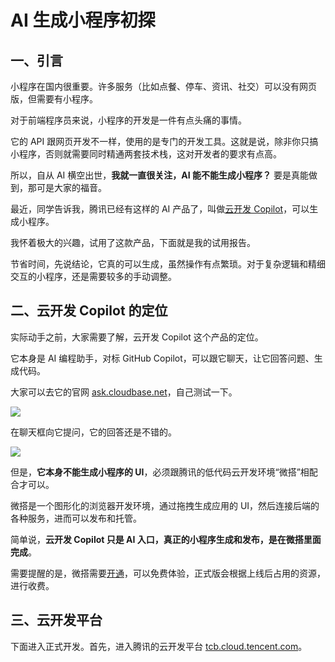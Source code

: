 # AI 生成小程序初探

## 一、引言

小程序在国内很重要。许多服务（比如点餐、停车、资讯、社交）可以没有网页版，但需要有小程序。

对于前端程序员来说，小程序的开发是一件有点头痛的事情。

它的 API 跟网页开发不一样，使用的是专门的开发工具。这就是说，除非你只搞小程序，否则就需要同时精通两套技术栈，这对开发者的要求有点高。

所以，自从 AI 横空出世，**我就一直很关注，AI 能不能生成小程序？** 要是真能做到，那可是大家的福音。

最近，同学告诉我，腾讯已经有这样的 AI 产品了，叫做[云开发 Copilot](https://docs.cloudbase.net/ai/copilot/introduce)，可以生成小程序。

我怀着极大的兴趣，试用了这款产品，下面就是我的试用报告。

节省时间，先说结论，它真的可以生成，虽然操作有点繁琐。对于复杂逻辑和精细交互的小程序，还是需要较多的手动调整。

## 二、云开发 Copilot 的定位

实际动手之前，大家需要了解，云开发 Copilot 这个产品的定位。

它本身是 AI 编程助手，对标 GitHub Copilot，可以跟它聊天，让它回答问题、生成代码。

大家可以去它的官网 [ask.cloudbase.net](http://ask.cloudbase.net/)，自己测试一下。

![](https://cdn.beekka.com/blogimg/asset/202412/bg2024120901.webp)

在聊天框向它提问，它的回答还是不错的。

![](https://cdn.beekka.com/blogimg/asset/202412/bg2024120902.webp)

但是，**它本身不能生成小程序的 UI**，必须跟腾讯的低代码云开发环境“微搭”相配合才可以。

微搭是一个图形化的浏览器开发环境，通过拖拽生成应用的 UI，然后连接后端的各种服务，进而可以发布和托管。

简单说，**云开发 Copilot 只是 AI 入口，真正的小程序生成和发布，是在微搭里面完成**。

需要提醒的是，微搭需要[开通](https://console.cloud.tencent.com/lowcode)，可以免费体验，正式版会根据上线后占用的资源，进行收费。

## 三、云开发平台

下面进入正式开发。首先，进入腾讯的云开发平台 [tcb.cloud.tencent.com](https://tcb.cloud.tencent.com/dev)。